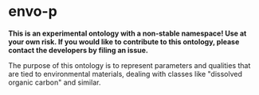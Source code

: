# envo-p

**This is an experimental ontology with a non-stable namespace! Use at your own risk. If you would like to contribute to this ontology, please contact the developers by filing an issue.**

The purpose of this ontology is to represent parameters and qualities that are tied to environmental materials, dealing with classes like "dissolved organic carbon" and similar.


